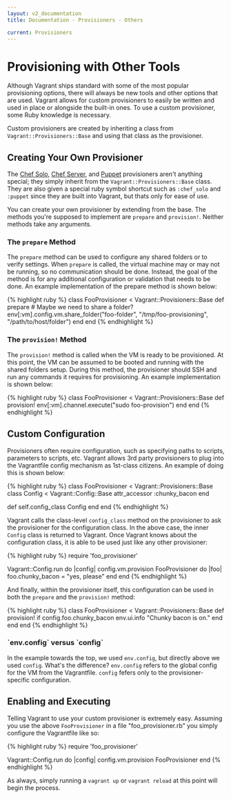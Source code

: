 ```yaml
---
layout: v2_documentation
title: Documentation - Provisioners - Others

current: Provisioners
---
```

# Provisioning with Other Tools

Although Vagrant ships standard with some of the most popular provisioning
options, there will always be new tools and other options that are used.
Vagrant allows for custom provisioners to easily be written and used in
place or alongside the built-in ones. To use a custom provisioner, some
Ruby knowledge is necessary.

Custom provisioners are created by inheriting a class from `Vagrant::Provisioners::Base`
and using that class as the provisioner.

## Creating Your Own Provisioner

The [Chef Solo](/v2/docs/provisioners/chef_solo.html), [Chef Server](/v2/docs/provisioners/chef_server.html), and
[Puppet](/v2/docs/provisioners/puppet.html) provisioners aren't anything special; they simply inherit from the
`Vagrant::Provisioners::Base` class. They are also given a special ruby symbol shortcut
such as `:chef_solo` and `:puppet` since they are built into Vagrant, but thats only for ease of use.

You can create your own provisioner by extending from the base. The
methods you're supposed to implement are `prepare` and `provision!`.
Neither methods take any arguments.

### The `prepare` Method

The `prepare` method can be used to configure any shared folders or to verify
settings. When `prepare` is called, the virtual machine may or may not be
running, so no communication should be done. Instead, the goal of the method
is for any additional configuration or validation that needs to be done.
An example implementation of the prepare method is shown below:

{% highlight ruby %}
class FooProvisioner < Vagrant::Provisioners::Base
  def prepare
    # Maybe we need to share a folder?
    env[:vm].config.vm.share_folder("foo-folder", "/tmp/foo-provisioning",
                                                  "/path/to/host/folder")
  end
end
{% endhighlight %}

### The `provision!` Method

The `provision!` method is called when the VM is ready to be provisioned.
At this point, the VM can be assumed to be booted and running with the
shared folders setup. During this method, the provisioner should SSH and
run any commands it requires for provisioning. An example implementation
is shown below:

{% highlight ruby %}
class FooProvisioner < Vagrant::Provisioners::Base
  def provision!
    env[:vm].channel.execute("sudo foo-provision")
  end
end
{% endhighlight %}

## Custom Configuration

Provisioners often require configuration, such as specifying paths to scripts,
parameters to scripts, etc. Vagrant allows 3rd party provisioners to plug into
the Vagrantfile config mechanism as 1st-class citizens. An example of doing this
is shown below:

{% highlight ruby %}
class FooProvisioner < Vagrant::Provisioners::Base
  class Config < Vagrant::Config::Base
    attr_accessor :chunky_bacon
  end

  def self.config_class
    Config
  end
end
{% endhighlight %}

Vagrant calls the class-level `config_class` method on the provisioner to
ask the provisioner for the configuration class. In the above case, the
inner `Config` class is returned to Vagrant. Once Vagrant knows about the
configuration class, it is able to be used just like any other provisioner:

{% highlight ruby %}
require 'foo_provisioner'

Vagrant::Config.run do |config|
  config.vm.provision FooProvisioner do |foo|
    foo.chunky_bacon = "yes, please"
  end
end
{% endhighlight %}

And finally, within the provisioner itself, this configuration can be used in
both the `prepare` and the `provision!` method:

{% highlight ruby %}
class FooProvisioner < Vagrant::Provisioners::Base
  def provision!
    if config.foo.chunky_bacon
      env.ui.info "Chunky bacon is on."
    end
  end
end
{% endhighlight %}

<div class="alert alert-block alert-notice">
  <h3>`env.config` versus `config`</h3>
  <p>
    In the example towards the top, we used <code>env.config</code>, but directly
    above we used <code>config</code>. What's the difference? <code>env.config</code>
    refers to the global config for the VM from the Vagrantfile. <code>config</code>
    fefers only to the provisioner-specific configuration.
  </p>
</div>

## Enabling and Executing

Telling Vagrant to use your custom provisioner is extremely easy. Assuming
you use the above `FooProvisioner` in a file "foo_provisioner.rb" you
simply configure the Vagrantfile like so:

{% highlight ruby %}
require 'foo_provisioner'

Vagrant::Config.run do |config|
  config.vm.provision FooProvisioner
end
{% endhighlight %}

As always, simply running a `vagrant up` or `vagrant reload` at this point
will begin the process.
